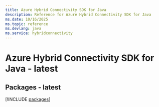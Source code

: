 ```yaml
---
title: Azure Hybrid Connectivity SDK for Java
description: Reference for Azure Hybrid Connectivity SDK for Java
ms.date: 10/16/2025
ms.topic: reference
ms.devlang: java
ms.service: hybridconnectivity
---
```

# Azure Hybrid Connectivity SDK for Java - latest
## Packages - latest
[!INCLUDE [packages](hybrid-connectivity-index.md)]